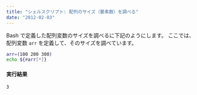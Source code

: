 ```yaml
---
title: "シェルスクリプト: 配列のサイズ（要素数）を調べる"
date: "2012-02-03"
---
```


Bash で定義した配列変数のサイズを調べるに下記のようにします。
ここでは、配列変数 `arr` を定義して、そのサイズを調べています。

~~~ bash
arr=(100 200 300)
echo ${#arr[*]}
~~~

#### 実行結果

~~~
3
~~~

